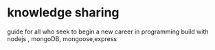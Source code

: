 # knowledge sharing 

guide for all who seek to begin a new career in programming
build with nodejs , mongoDB, mongoose,express